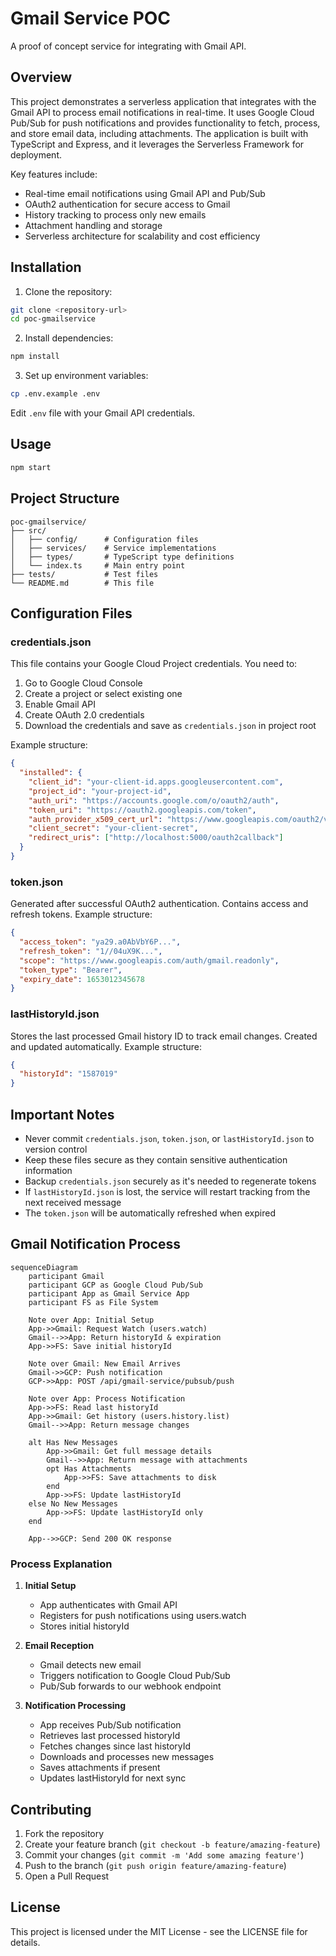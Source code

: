 # Gmail Service POC

A proof of concept service for integrating with Gmail API.

## Overview

This project demonstrates a serverless application that integrates with the Gmail API to process email notifications in real-time. It uses Google Cloud Pub/Sub for push notifications and provides functionality to fetch, process, and store email data, including attachments. The application is built with TypeScript and Express, and it leverages the Serverless Framework for deployment.

Key features include:
- Real-time email notifications using Gmail API and Pub/Sub
- OAuth2 authentication for secure access to Gmail
- History tracking to process only new emails
- Attachment handling and storage
- Serverless architecture for scalability and cost efficiency

## Installation

1. Clone the repository:
```bash
git clone <repository-url>
cd poc-gmailservice
```

2. Install dependencies:
```bash
npm install
```

3. Set up environment variables:
```bash
cp .env.example .env
```
Edit `.env` file with your Gmail API credentials.

## Usage

```bash
npm start
```

## Project Structure

```
poc-gmailservice/
├── src/
│   ├── config/      # Configuration files
│   ├── services/    # Service implementations
│   ├── types/       # TypeScript type definitions
│   └── index.ts     # Main entry point
├── tests/           # Test files
└── README.md        # This file
```

## Configuration Files

### credentials.json
This file contains your Google Cloud Project credentials. You need to:
1. Go to Google Cloud Console
2. Create a project or select existing one
3. Enable Gmail API
4. Create OAuth 2.0 credentials
5. Download the credentials and save as `credentials.json` in project root

Example structure:
```json
{
  "installed": {
    "client_id": "your-client-id.apps.googleusercontent.com",
    "project_id": "your-project-id",
    "auth_uri": "https://accounts.google.com/o/oauth2/auth",
    "token_uri": "https://oauth2.googleapis.com/token",
    "auth_provider_x509_cert_url": "https://www.googleapis.com/oauth2/v1/certs",
    "client_secret": "your-client-secret",
    "redirect_uris": ["http://localhost:5000/oauth2callback"]
  }
}
```

### token.json
Generated after successful OAuth2 authentication. Contains access and refresh tokens.
Example structure:
```json
{
  "access_token": "ya29.a0AbVbY6P...",
  "refresh_token": "1//04uX9K...",
  "scope": "https://www.googleapis.com/auth/gmail.readonly",
  "token_type": "Bearer",
  "expiry_date": 1653012345678
}
```

### lastHistoryId.json
Stores the last processed Gmail history ID to track email changes. Created and updated automatically.
Example structure:
```json
{
  "historyId": "1587019"
}
```

## Important Notes

- Never commit `credentials.json`, `token.json`, or `lastHistoryId.json` to version control
- Keep these files secure as they contain sensitive authentication information
- Backup `credentials.json` securely as it's needed to regenerate tokens
- If `lastHistoryId.json` is lost, the service will restart tracking from the next received message
- The `token.json` will be automatically refreshed when expired

## Gmail Notification Process

```mermaid
sequenceDiagram
    participant Gmail
    participant GCP as Google Cloud Pub/Sub
    participant App as Gmail Service App
    participant FS as File System

    Note over App: Initial Setup
    App->>Gmail: Request Watch (users.watch)
    Gmail-->>App: Return historyId & expiration
    App->>FS: Save initial historyId

    Note over Gmail: New Email Arrives
    Gmail->>GCP: Push notification
    GCP->>App: POST /api/gmail-service/pubsub/push

    Note over App: Process Notification
    App->>FS: Read last historyId
    App->>Gmail: Get history (users.history.list)
    Gmail-->>App: Return message changes

    alt Has New Messages
        App->>Gmail: Get full message details
        Gmail-->>App: Return message with attachments
        opt Has Attachments
            App->>FS: Save attachments to disk
        end
        App->>FS: Update lastHistoryId
    else No New Messages
        App->>FS: Update lastHistoryId only
    end

    App-->>GCP: Send 200 OK response
```

### Process Explanation

1. **Initial Setup**
   - App authenticates with Gmail API
   - Registers for push notifications using users.watch
   - Stores initial historyId

2. **Email Reception**
   - Gmail detects new email
   - Triggers notification to Google Cloud Pub/Sub
   - Pub/Sub forwards to our webhook endpoint

3. **Notification Processing**
   - App receives Pub/Sub notification
   - Retrieves last processed historyId
   - Fetches changes since last historyId
   - Downloads and processes new messages
   - Saves attachments if present
   - Updates lastHistoryId for next sync

## Contributing

1. Fork the repository
2. Create your feature branch (`git checkout -b feature/amazing-feature`)
3. Commit your changes (`git commit -m 'Add some amazing feature'`)
4. Push to the branch (`git push origin feature/amazing-feature`)
5. Open a Pull Request

## License

This project is licensed under the MIT License - see the LICENSE file for details.
